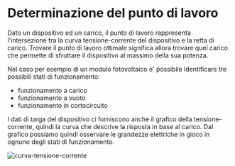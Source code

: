 # Determinazione del punto di lavoro  

Dato un dispositivo ed un carico, il punto di lavoro rappresenta l'intersezione tra la curva tensione-corrente del dispositivo e la retta di carico. Trovare il punto di lavoro ottimale significa allora trovare quel carico che permette di sfruttare il dispositivo al massimo della sua potenza.

Nel caso per esempio di un modulo fotovoltaico e' possibile identificare tre possibili stati di funzionamento:  

* funzionamento a carico
* funzionamento a vuoto
* funzionamento in cortocircuito

I dati di targa del dispositivo ci forniscono anche il grafico della tensione-corrente, quindi la curva che descrive la risposta in base al carico. Dal grafico possiamo quindi osservare le grandezze elettriche in gioco in ognuno degli stati di funzionamento.  

![curva-tensione-corrente](https://user-images.githubusercontent.com/7195133/219871474-12b1578d-43a7-4f37-9dff-114aa1745132.jpg)  


